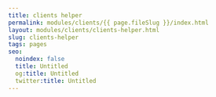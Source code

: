 ```yaml
---
title: clients helper
permalink: modules/clients/{{ page.fileSlug }}/index.html
layout: modules/clients/clients-helper.html
slug: clients-helper
tags: pages
seo:
  noindex: false
  title: Untitled
  og:title: Untitled
  twitter:title: Untitled
---
```



